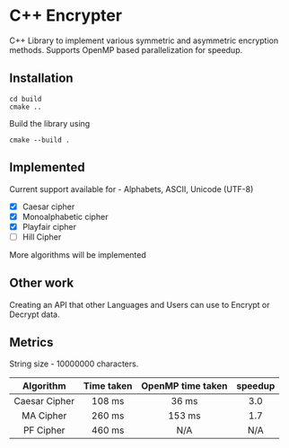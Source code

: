 # C++ Encrypter

C++ Library to implement various symmetric and asymmetric encryption methods. Supports OpenMP based parallelization for speedup.

## Installation

```
cd build
cmake ..
```

Build the library using

```
cmake --build .
```

## Implemented

Current support available for - Alphabets, ASCII, Unicode (UTF-8)

- [x] Caesar cipher
- [x] Monoalphabetic cipher
- [x] Playfair cipher
- [ ] Hill Cipher

More algorithms will be implemented

## Other work

Creating an API that other Languages and Users can use to Encrypt or Decrypt data.

## Metrics

String size - 10000000  characters.

| Algorithm     | Time taken | OpenMP time taken | speedup |
| :------------:| :---------:| :----------------:| :------:|
| Caesar Cipher | 108 ms     | 36 ms             | 3.0     |
| MA Cipher     | 260 ms     | 153 ms            | 1.7     |
| PF Cipher     | 460 ms     | N/A               | N/A     |

